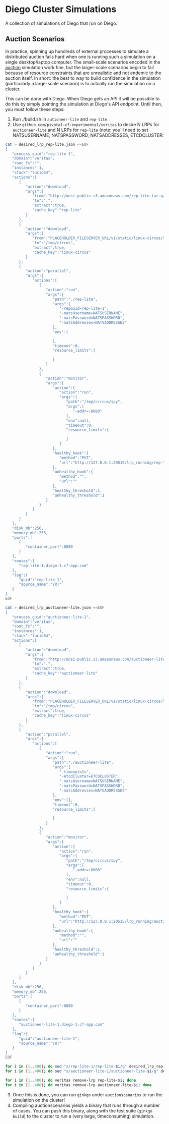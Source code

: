 # Diego Cluster Simulations

A collection of simulations of Diego that run on Diego.

## Auction Scenarios

In practice, spinning up hundreds of external processes to simulate a distributed auction fails hard when one is running such a simulation on a single desktop/laptop computer.  The small-scale scenarios encoded in the [auction](http://github.com/cloudfoundry-incubator/auction) simulation work fine, but the larger-scale scenarios begin to fail because of resource constraints that are unrealistic and not endemic to the auction itself.  In short: the best to way to build confidence in the simulation (particularly a large-scale scenario) is to actually run the simulation on a cluster.

This can be done with Diego.  When Diego gets an API it will be possible to do this by simply pointing the simulation at Diego's API endpoint.  Until then, you must follow these steps:

1. Run ./build.sh in `autioneer-lite` and `rep-lite`
2. Use `github.com/pivotal-cf-experimental/veritas` to desire N LRPs for `auctioneer-lite` and N LRPs for `rep-lite` (note: you'll need to set NATSUSERNAME, NATSPASSWORD, NATSADDRESSES, ETCDCLUSTER:

```bash
cat > desired_lrp_rep-lite.json <<EOF
{  
   "process_guid":"rep-lite-1",
   "domain":"veritas",
   "root_fs":"",
   "instances":1,
   "stack":"lucid64",
   "actions":[  
      {  
         "action":"download",
         "args":{  
            "from":"http://onsi-public.s3.amazonaws.com/rep-lite.tar.gz",
            "to":".",
            "extract":true,
            "cache_key":"rep-lite"
         }
      },
      {  
         "action":"download",
         "args":{  
            "from":"PLACEHOLDER_FILESERVER_URL/v1/static/linux-circus/linux-circus.tgz",
            "to":"/tmp/circus",
            "extract":true,
            "cache_key":"linux-circus"
         }
      },
      {  
         "action":"parallel",
         "args":{  
            "actions":[  
               {  
                  "action":"run",
                  "args":{  
                     "path":"./rep-lite",
                     "args":[  
                        "-repGuid=rep-lite-1",
                        "-natsUsername=NATSUSERNAME",
                        "-natsPassword=NATSPASSWORD",
                        "-natsAddresses=NATSADDRESSES"
                     ],
                     "env":[  

                     ],
                     "timeout":0,
                     "resource_limits":{  

                     }
                  }
               },
               {  
                  "action":"monitor",
                  "args":{  
                     "action":{  
                        "action":"run",
                        "args":{  
                           "path":"/tmp/circus/spy",
                           "args":[  
                              "-addr=:8080"
                           ],
                           "env":null,
                           "timeout":0,
                           "resource_limits":{  

                           }
                        }
                     },
                     "healthy_hook":{  
                        "method":"PUT",
                        "url":"http://127.0.0.1:20515/lrp_running/rep-lite-1/PLACEHOLDER_INSTANCE_INDEX/PLACEHOLDER_INSTANCE_GUID"
                     },
                     "unhealthy_hook":{  
                        "method":"",
                        "url":""
                     },
                     "healthy_threshold":1,
                     "unhealthy_threshold":1
                  }
               }
            ]
         }
      }
   ],
   "disk_mb":256,
   "memory_mb":256,
   "ports":[  
      {  
         "container_port":8080
      }
   ],
   "routes":[  
      "rep-lite-1.diego-1.cf-app.com"
   ],
   "log":{  
      "guid":"rep-lite-1",
      "source_name":"VRT"
   }
}
EOF

cat > desired_lrp_auctioneer-lite.json <<EOF
{  
   "process_guid":"auctioneer-lite-1",
   "domain":"veritas",
   "root_fs":"",
   "instances":1,
   "stack":"lucid64",
   "actions":[  
      {  
         "action":"download",
         "args":{  
            "from":"http://onsi-public.s3.amazonaws.com/auctioneer-lite.tar.gz",
            "to":".",
            "extract":true,
            "cache_key":"auctioneer-lite"
         }
      },
      {  
         "action":"download",
         "args":{  
            "from":"PLACEHOLDER_FILESERVER_URL/v1/static/linux-circus/linux-circus.tgz",
            "to":"/tmp/circus",
            "extract":true,
            "cache_key":"linux-circus"
         }
      },
      {  
         "action":"parallel",
         "args":{  
            "actions":[  
               {  
                  "action":"run",
                  "args":{  
                     "path":"./auctioneer-lite",
                     "args":[  
                        "-timeout=1s",
                        "-etcdCluster=ETCDCLUSTER",
                        "-natsUsername=NATSUSERNAME",
                        "-natsPassword=NATSPASSWORD",
                        "-natsAddresses=NATSADDRESSES"
                     ],
                     "env":[],
                     "timeout":0,
                     "resource_limits":{  

                     }
                  }
               },
               {  
                  "action":"monitor",
                  "args":{  
                     "action":{  
                        "action":"run",
                        "args":{  
                           "path":"/tmp/circus/spy",
                           "args":[  
                              "-addr=:8080"
                           ],
                           "env":null,
                           "timeout":0,
                           "resource_limits":{  

                           }
                        }
                     },
                     "healthy_hook":{  
                        "method":"PUT",
                        "url":"http://127.0.0.1:20515/lrp_running/auctioneer-lite-1/PLACEHOLDER_INSTANCE_INDEX/PLACEHOLDER_INSTANCE_GUID"
                     },
                     "unhealthy_hook":{  
                        "method":"",
                        "url":""
                     },
                     "healthy_threshold":1,
                     "unhealthy_threshold":1
                  }
               }
            ]
         }
      }
   ],
   "disk_mb":256,
   "memory_mb":256,
   "ports":[  
      {  
         "container_port":8080
      }
   ],
   "routes":[  
      "auctioneer-lite-1.diego-1.cf-app.com"
   ],
   "log":{  
      "guid":"auctioneer-lite-1",
      "source_name":"VRT"
   }
}
EOF

for i in {1..400}; do sed "s/rep-lite-1/rep-lite-$i/g" desired_lrp_rep-lite.json > temp.json; veritas submit-lrp temp.json; done
for i in {1..400}; do sed "s/auctioneer-lite-1/auctioneer-lite-$i/g" desired_lrp_auctioneer-lite.json > temp.json; veritas submit-lrp temp.json; done

for i in {1..400}; do veritas remove-lrp rep-lite-$i; done
for i in {1..400}; do veritas remove-lrp auctioneer-lite-$i; done
```

3. Once this is done, you can run `ginkgo` under `auctionscenarios` to run the simulation on the cluster!
4. Compiling auctionscenarios yields a binary that runs through a number of cases.  You can push this binary, along with the test suite (`ginkgo build`) to the cluster to run a (very large, timeconsuming) simulation.